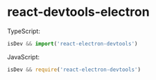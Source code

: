 # react-devtools-electron

TypeScript:
```typescript
isDev && import('react-electron-devtools')
```

JavaScript:
```javascript
isDev && require('react-electron-devtools')
```
